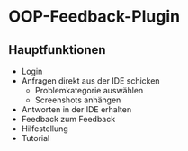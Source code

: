 # OOP-Feedback-Plugin

## Hauptfunktionen
- Login
- Anfragen direkt aus der IDE schicken
  - Problemkategorie auswählen
  - Screenshots anhängen
- Antworten in der IDE erhalten
- Feedback zum Feedback
- Hilfestellung
- Tutorial
